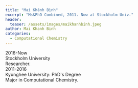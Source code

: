 ```yaml
---
title: "Mai Khánh Bình"
excerpt: "Ms&PhD Combined, 2011. Now at Stockholm Univ."
header:
  teaser: /assets/images/maikhanhbinh.jpeg
author: Mai Khanh Binh
categories:
  - Computational Chemistry
---
```


<div class="container">
  <div id="timeline">
    <div class="timelineitem">
     <div class="tdate">2016-Now</div>
      <div class="ttitle">Stockholm University</div>
      <div class="tdesc">Researcher.</div>
    </div>
    <div class="timelineitem">
      <div class="tdate">2011-2016
      </div>
      <div class="ttitle">Kyunghee University: PhD's Degree</div>
      <div class="tdesc">Major in Computational Chemistry.</div>
    </div>
  </div>
</div>